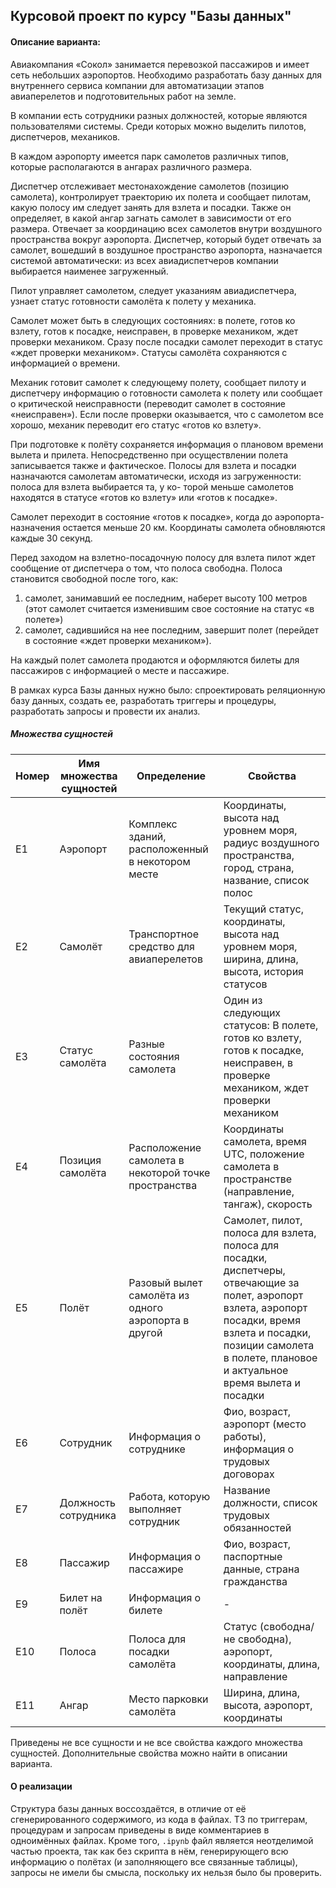 ## Курсовой проект по курсу "Базы данных"

#### Описание варианта:

Авиакомпания «Сокол» занимается перевозкой пассажиров и имеет сеть небольших аэропортов. Необходимо разработать базу данных для внутреннего сервиса компании для автоматизации этапов авиаперелетов и подготовительных работ на земле.

В компании есть сотрудники разных должностей, которые являются пользователями системы. Среди которых можно выделить пилотов, диспетчеров, механиков.

В каждом аэропорту имеется парк самолетов различных типов, которые располагаются в ангарах различного размера.

Диспетчер отслеживает местонахождение самолетов (позицию самолета), контролирует траекторию их полета и сообщает пилотам, какую полосу им следует занять для взлета и посадки. Также он определяет, в какой ангар загнать самолет в зависимости от его размера. Отвечает за координацию всех самолетов внутри воздушного пространства вокруг аэропорта. Диспетчер, который будет отвечать за самолет, вошедший в воздушное пространство аэропорта, назначается системой автоматически: из всех авиадиспетчеров компании выбирается наименее загруженный.

Пилот управляет самолетом, следует указаниям авиадиспетчера, узнает статус готовности самолёта к полету у механика.

Самолет может быть в следующих состояниях: в полете, готов ко взлету, готов к посадке, неисправен, в проверке механиком, ждет проверки механиком. Сразу после посадки самолет переходит в статус «ждет проверки механиком». Статусы самолёта сохраняются с информацией о времени.

Механик готовит самолет к следующему полету, сообщает пилоту и диспетчеру информацию о готовности самолета к полету или сообщает о критической неисправности (переводит самолет в состояние «неисправен»). Если после проверки оказывается, что с самолетом все хорошо, механик переводит его статус «готов ко взлету».

При подготовке к полёту сохраняется информация о плановом времени вылета и прилета. Непосредственно при осуществлении полета записывается также и фактическое. Полосы для взлета и посадки назначаются самолетам автоматически, исходя из загруженности: полоса для взлета выбирается та, у ко- торой меньше самолетов находятся в статусе «готов ко взлету» или «готов к посадке».

Самолет переходит в состояние «готов к посадке», когда до аэропорта-назначения остается меньше 20 км. Координаты самолета обновляются каждые 30 секунд.

Перед заходом на взлетно-посадочную полосу для взлета пилот ждет сообщение от диспетчера о том, что полоса свободна. Полоса становится свободной после того, как:
1) самолет, занимавший ее последним, наберет высоту 100 метров (этот самолет считается изменившим свое состояние на статус «в полете»)
2) самолет, садившийся на нее последним, завершит полет (перейдет в состояние «ждет проверки механиком»).

На каждый полет самолета продаются и оформляются билеты для пассажиров с информацией о месте и пассажире.

В рамках курса Базы данных нужно было: спроектировать реляционную базу данных, создать ее, разработать триггеры и процедуры, разработать запросы и провести их анализ. 

##### Множества сущностей

| Номер | Имя множества сущностей | Определение                                          | Свойства                                                                                                                                                                                                                   |
| ----- | ----------------------- | ---------------------------------------------------- | -------------------------------------------------------------------------------------------------------------------------------------------------------------------------------------------------------------------------- |
| E1    | Аэропорт                | Комплекс зданий, расположенный в некотором месте     | Координаты, высота над уровнем моря, радиус воздушного пространства, город, страна, название, список полос                                                                                                                 |
| E2    | Самолёт                 | Транспортное средство для авиаперелетов              | Текущий статус, координаты, высота над уровнем моря, ширина, длина, высота, история статусов                                                                                                                               |
| E3    | Статус самолёта         | Разные состояния самолета                            | Один из следующих статусов: В полете, готов ко взлету, готов к посадке, неисправен, в проверке механиком, ждет проверки механиком                                                                                          |
| E4    | Позиция самолёта        | Расположение самолета в некоторой точке пространства | Координаты самолета, время UTC, положение самолета в пространстве (направление, тангаж), скорость                                                                                                                          |
| E5    | Полёт                   | Разовый вылет самолёта из одного аэропорта в другой  | Самолет, пилот, полоса для взлета, полоса для посадки, диспетчеры, отвечающие за полет, аэропорт взлета, аэропорт посадки, время взлета и посадки, позиции самолета в полете, плановое и актуальное время вылета и посадки |
| E6    | Сотрудник               | Информация о сотруднике                              | Фио, возраст, аэропорт (место работы), информация о трудовых договорах                                                                                                                                                     |
| E7    | Должность сотрудника    | Работа, которую выполняет сотрудник                  | Название должности, список трудовых обязанностей                                                                                                                                                                           |
| E8    | Пассажир                | Информация о пассажире                               | Фио, возраст, паспортные данные, страна гражданства                                                                                                                                                                        |
| E9    | Билет на полёт          | Информация о билете                                  | -                                                                                                                                                                                                                          |
| E10   | Полоса                  | Полоса для посадки самолёта                          | Статус (свободна/не свободна), аэропорт, координаты, длина, направление                                                                                                                                                    |
| E11   | Ангар                   | Место парковки самолёта                              | Ширина, длина, высота, аэропорт, координаты                                                                                                                                                                                |


Приведены не все сущности и не все свойства каждого множества сущностей. Дополнительные свойства можно найти в описании варианта.

#### О реализации

Структура базы данных воссоздаётся, в отличие от её сгенерированного содержимого, из кода в файлах. ТЗ по триггерам, процедурам и запросам приведены в виде комментариев в одноимённых файлах. 
Кроме того, `.ipynb` файл является неотделимой частью проекта, так как без скрипта в нём, генерирующего всю информацию о полётах (и заполняющего все связанные таблицы), запросы не имели бы смысла, поскольку их нельзя было бы проверить.
